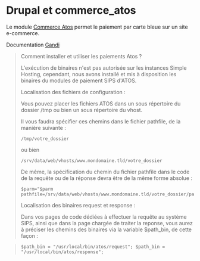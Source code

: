 
Drupal et commerce_atos
=====================

Le module [Commerce Atos][commerce_atos] permet le paiement par carte bleue sur un site e-commerce.

  [commerce_atos]: https://drupal.org/project/commerce_atos

Documentation [Gandi][wikigandi]

  [wikigandi]: http://wiki.gandi.net/fr/simple/faq#comment_installer_et_utiliser_les_paiements_atos


> Comment installer et utiliser les paiements Atos ?
> 
> L'exécution de binaires n'est pas autorisée sur les instances Simple Hosting, cependant, nous avons installé et mis à disposition les binaires du modules de paiement SIPS d'ATOS.
> 
> Localisation des fichiers de configuration :
> 
> Vous pouvez placer les fichiers ATOS dans un sous répertoire du dossier /tmp ou bien un sous répertoire du vhost.
> 
> Il vous faudra spécifier ces chemins dans le fichier pathfile, de la manière suivante :
> 
>     /tmp/votre_dossier
> 
> ou bien
> 
>     /srv/data/web/vhosts/www.mondomaine.tld/votre_dossier
> 
> De même, la spécification du chemin du fichier pathfile dans le code de la requête ou de la réponse devra être de la même forme absolue :
> 
>     $parm="$parm pathfile=/srv/data/web/vhosts/www.mondomaine.tld/votre_dossier/pathfile";
> 
> Localisation des binaires request et response :
> 
> Dans vos pages de code dédiées à effectuer la requête au système SIPS, ainsi que dans la page chargée de traiter la reponse, vous aurez à préciser les chemins des binaires via la variable $path_bin, de cette façon :
 
>     $path_bin = "/usr/local/bin/atos/request"; $path_bin = "/usr/local/bin/atos/response";


